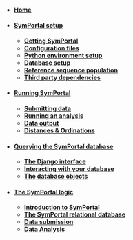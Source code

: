 * #### [Home](https://github.com/SymPortal/SymPortal_framework/wiki/Welcome-to-SymPortal)

* #### [SymPortal setup](https://github.com/SymPortal/SymPortal_framework/wiki/SymPortal-setup)
    * **[Getting SymPortal](https://github.com/SymPortal/SymPortal_framework/wiki/SymPortal-setup#1-download-the-latest-release-and-decompress-in-your-chosen-working-directory)**
    * **[Configuration files](https://github.com/SymPortal/SymPortal_framework/wiki/SymPortal-setup#2a-configure-settingspy)**
    * **[Python environment setup](https://github.com/SymPortal/SymPortal_framework/wiki/SymPortal-setup#3-setting-up-the-python36-environment)**
    * **[Database setup](https://github.com/SymPortal/SymPortal_framework/wiki/SymPortal-setup#4-creating-the-frameworks-database)**
    * **[Reference sequence population](https://github.com/SymPortal/SymPortal_framework/wiki/SymPortal-setup#5-populating-the-local-database-with-symportals-reference_sequences)**
    * **[Third party dependencies](https://github.com/SymPortal/SymPortal_framework/wiki/SymPortal-setup#6-third-party-dependencies)**

* #### [Running SymPortal](https://github.com/SymPortal/SymPortal_framework/wiki/Running-SymPortal)
    * **[Submitting data](https://github.com/SymPortal/SymPortal_framework/wiki/Running-SymPortal#submitting-data)**
    * **[Running an analysis](https://github.com/SymPortal/SymPortal_framework/wiki/Running-SymPortal#running-an-analysis)**
    * **[Data output](https://github.com/SymPortal/SymPortal_framework/wiki/Running-SymPortal#data-output---independent-of-submission-or-analysis)**
    * **[Distances & Ordinations](https://github.com/SymPortal/SymPortal_framework/wiki/Running-SymPortal#generating-within-clade-pairwise-unifrac-distances-and-pcoa)**

* #### [Querying the SymPortal database](https://github.com/SymPortal/SymPortal_framework/wiki/Querying-the-SymPortal-database)
    * [**The Django interface**](https://github.com/SymPortal/SymPortal_framework/wiki/Querying-the-SymPortal-database#the-django-interface)
    * [**Interacting with your database**](https://github.com/SymPortal/SymPortal_framework/wiki/Querying-the-SymPortal-database#interacting-with-your-database)
    * [**The database objects**](https://github.com/SymPortal/SymPortal_framework/wiki/Querying-the-SymPortal-database#the-database-objects)

* #### [The SymPortal logic](https://github.com/didillysquat/SymPortal_framework/wiki/The-SymPortal-logic)
    * [**Introduction to SymPortal**](https://github.com/didillysquat/SymPortal_framework/wiki/The-SymPortal-logic#a-brief-introduction-to-symportal)
    * [**The SymPortal relational database**](https://github.com/didillysquat/SymPortal_framework/wiki/The-SymPortal-logic#the-symportal-relational-database)
    * [**Data submission**](https://github.com/didillysquat/SymPortal_framework/wiki/The-SymPortal-logic#data-submission)
    * [**Data Analysis**](https://github.com/didillysquat/SymPortal_framework/wiki/The-SymPortal-logic#data-analysis)
    